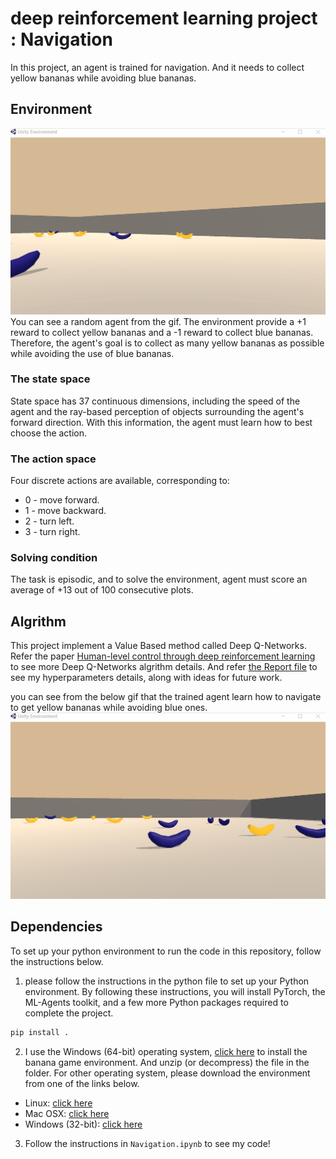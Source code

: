 [//]: # (Image References)
[gif1]: https://github.com/oliver1112/udacity-DRL-nanodegree-project-Navigation/blob/master/assets/trained%20agent.gif "Trained"
[gif2]: https://github.com/oliver1112/udacity-DRL-nanodegree-project-Navigation/blob/master/assets/random%20agent.gif "Random"

# deep reinforcement learning project : Navigation
In this project, an agent is trained for navigation. And it needs to collect yellow bananas while avoiding blue bananas.

## Environment
![Random][gif2]
You can see a random agent from the gif. The environment provide a +1 reward to collect yellow bananas and a -1 reward to collect blue bananas. Therefore, the agent's goal is to collect as many yellow bananas as possible while avoiding the use of blue bananas.

### The state space 
State space has 37 continuous dimensions, including the speed of the agent and the ray-based perception of objects surrounding the agent's forward direction. With this information, the agent must learn how to best choose the action.

### The action space
Four discrete actions are available, corresponding to:

- 0 - move forward.
- 1 - move backward.
- 2 - turn left.
- 3 - turn right.

### Solving condition
The task is episodic, and to solve the environment, agent must score an average of +13 out of 100 consecutive plots.

## Algrithm
This project implement a Value Based method called Deep Q-Networks. Refer the paper [Human-level control through deep reinforcement learning](https://storage.googleapis.com/deepmind-media/dqn/DQNNaturePaper.pdf) to see more Deep Q-Networks algrithm details. And refer [the Report file](https://github.com/oliver1112/udacity-DRL-nanodegree-project-Navigation/blob/master/report.md) to see my hyperparameters details, along with ideas for future work.

you can see from the below gif that the trained agent learn how to navigate to get yellow bananas while avoiding blue ones.
![Train][gif1]

## Dependencies
To set up your python environment to run the code in this repository, follow the instructions below.


1. please follow the instructions in the python file to set up your Python environment. By following these instructions, you will install PyTorch, the ML-Agents toolkit, and a few more Python packages required to complete the project.
```bash
pip install .
```


2. I use the Windows (64-bit) operating system, [click here](https://s3-us-west-1.amazonaws.com/udacity-drlnd/P1/Banana/Banana_Windows_x86_64.zip) to install the banana game environment. And unzip (or decompress) the file in the folder.
For other operating system, please download the environment from one of the links below.
- Linux: [click here](https://s3-us-west-1.amazonaws.com/udacity-drlnd/P1/Banana/Banana_Linux.zip)
- Mac OSX: [click here](https://s3-us-west-1.amazonaws.com/udacity-drlnd/P1/Banana/Banana.app.zip)
- Windows (32-bit): [click here](https://s3-us-west-1.amazonaws.com/udacity-drlnd/P1/Banana/Banana_Windows_x86.zip)


3. Follow the instructions in `Navigation.ipynb` to see my code!  

